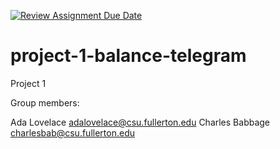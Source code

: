 [![Review Assignment Due Date](https://classroom.github.com/assets/deadline-readme-button-22041afd0340ce965d47ae6ef1cefeee28c7c493a6346c4f15d667ab976d596c.svg)](https://classroom.github.com/a/g4U0rkjY)
# project-1-balance-telegram
Project 1

Group members:

Ada Lovelace adalovelace@csu.fullerton.edu
Charles Babbage charlesbab@csu.fullerton.edu
